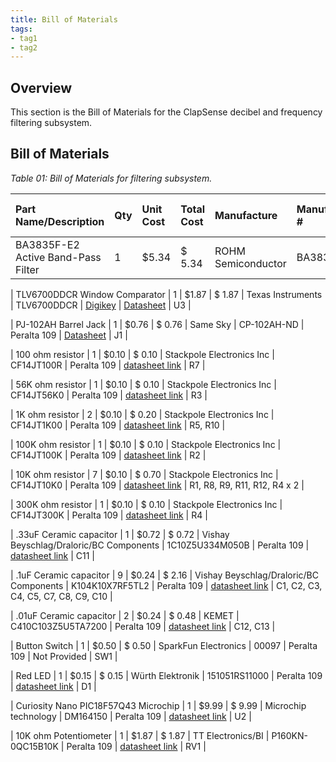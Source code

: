 ```yaml
---
title: Bill of Materials
tags:
- tag1
- tag2
---
```


## Overview
This section is the Bill of Materials for the ClapSense decibel and frequency filtering subsystem.

## Bill of Materials

*Table 01: Bill of Materials for filtering subsystem.*

| **Part Name/Description** | **Qty** | **Unit Cost** | **Total Cost** | **Manufacture** | **Manufacturer #** | **Vendor Link** |**Datasheet Link** | **Schematic Reference Designators** |
|:--------------------|:----|:---------------|:-----|:--------|:-----|:-----|:----|:-----|
BA3835F-E2 Active Band-Pass Filter | 1 | $5.34 | $ 5.34 | ROHM Semiconductor | BA3835F-E2 | [Mouser](https://www.mouser.com/ProductDetail/ROHM-Semiconductor/BA3835F-E2?qs=IsRgwgmxh69SW0igeBnrlg%3D%3D) | [Datasheet](https://www.mouser.com/catalog/specsheets/rohm%20semiconductor_rohms09307-1.pdf) | U1 |

| TLV6700DDCR Window Comparator | 1 | $1.87 | $ 1.87 | Texas Instruments | TLV6700DDCR | [Digikey](https://www.digikey.com/en/products/detail/texas-instruments/TLV6700DDCR/8635318) | [Datasheet](ti.com/general/docs/suppproductinfo.tsp?distId=10&gotoUrl=https%3A%2F%2Fwww.ti.com%2Flit%2Fgpn%2Ftlv6700) | U3 |

| PJ-102AH Barrel Jack | 1 | $0.76 | $ 0.76 | Same Sky | CP-102AH-ND | Peralta 109 | [Datasheet](https://www.sameskydevices.com/product/resource/pj-102ah.pdf) | J1 |

| 100 ohm resistor | 1 | $0.10 | $ 0.10 | Stackpole Electronics Inc | CF14JT100R | Peralta 109 | [datasheet link](https://www.seielect.com/catalog/SEI-CF_CFM.pdf) | R7 |

| 56K ohm resistor | 1 | $0.10 | $ 0.10 | Stackpole Electronics Inc | CF14JT56K0 | Peralta 109 | [datasheet link](https://www.seielect.com/catalog/SEI-CF_CFM.pdf) | R3 |

| 1K ohm resistor | 2 | $0.10 | $ 0.20 | Stackpole Electronics Inc | CF14JT1K00 | Peralta 109 | [datasheet link](https://www.seielect.com/catalog/SEI-CF_CFM.pdf) | R5, R10 |

| 100K ohm resistor | 1 | $0.10 | $ 0.10 | Stackpole Electronics Inc | CF14JT100K | Peralta 109 | [datasheet link](https://www.seielect.com/catalog/SEI-CF_CFM.pdf) | R2 |

| 10K ohm resistor | 7 | $0.10 | $ 0.70 | Stackpole Electronics Inc | CF14JT10K0 | Peralta 109 | [datasheet link](https://www.seielect.com/catalog/SEI-CF_CFM.pdf) | R1, R8, R9, R11, R12, R4 x 2 |

| 300K ohm resistor | 1 | $0.10 | $ 0.10 | Stackpole Electronics Inc | CF14JT300K | Peralta 109 | [datasheet link](https://www.seielect.com/catalog/SEI-CF_CFM.pdf) | R4 |

| .33uF Ceramic capacitor | 1 | $0.72 | $ 0.72 | Vishay Beyschlag/Draloric/BC Components | 1C10Z5U334M050B | Peralta 109 | [datasheet link](https://mm.digikey.com/Volume0/opasdata/d220001/medias/docus/2323/1C-9C_Series_Rev_Sep_2015.pdf) | C11 |

| .1uF Ceramic capacitor | 9 | $0.24 | $ 2.16 | Vishay Beyschlag/Draloric/BC Components | K104K10X7RF5TL2 | Peralta 109 | [datasheet link](https://www.vishay.com/docs/45171/kseries.pdf) | C1, C2, C3, C4, C5, C7, C8, C9, C10 |

| .01uF Ceramic capacitor | 2 | $0.24 | $ 0.48 | KEMET | C410C103Z5U5TA7200 | Peralta 109 | [datasheet link](https://www.yageogroup.com/content/datasheet/asset/file/KEM_C1042_AXIMAX_Z5U) | C12, C13 |

| Button Switch | 1 | $0.50 | $ 0.50 | SparkFun Electronics | 00097 | Peralta 109 | Not Provided | SW1 |

| Red LED | 1 | $0.15 | $ 0.15 | Würth Elektronik | 151051RS11000 | Peralta 109 | [datasheet link](https://www.we-online.com/components/products/datasheet/151051RS11000.pdf) | D1 |

| Curiosity Nano PIC18F57Q43 Microchip | 1 | $9.99 | $ 9.99 | Microchip technology | DM164150 | Peralta 109 | [datasheet link](https://ww1.microchip.com/downloads/aemDocuments/documents/MCU08/ProductDocuments/DataSheets/PIC18F27-47-57Q43-Microcontroller-Data-Sheet-XLP-DS40002147.pdf) | U2 |

| 10K ohm Potentiometer  | 1 | $1.87 | $ 1.87 | TT Electronics/BI | P160KN-0QC15B10K | Peralta 109 | [datasheet link](https://www.ttelectronics.com/TTElectronics/media/ProductFiles/Datasheet/P160.pdf) | RV1 |
